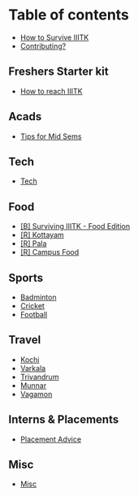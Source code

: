 # Table of contents

* [How to Survive IIITK](README.md)
* [Contributing?](how-to-contribute.md)

## Freshers Starter kit

* [How to reach IIITK](<fresher starter kit/README.md>)

## Acads

* [Tips for Mid Sems](acads/tips-for-mid-sems.md)

## Tech

* [Tech](tech/README.md)

## Food

* [\[B\] Surviving IIITK - Food Edition](food/food.md)
* [\[R\] Kottayam](food/kottayam.md)
* [\[R\] Pala](food/pala.md)
* [\[R\] Campus Food](food/campus-food.md)

## Sports

* [Badminton](sports/badminton.md)
* [Cricket](sports/cricket.md)
* [Football](sports/football.md)

## Travel

* [Kochi](travel/kochi.md)
* [Varkala](travel/varkala.md)
* [Trivandrum](travel/trivandrum.md)
* [Munnar](travel/munnar.md)
* [Vagamon](travel/vagamon.md)

## Interns & Placements

* [Placement Advice](interns-and-placements/placement-advice.md)

## Misc

* [Misc](misc/README.md)
